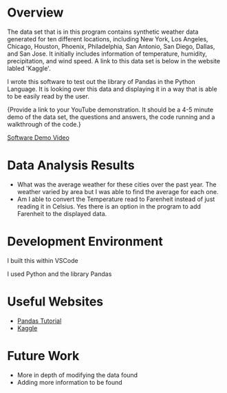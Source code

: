 # Overview

The data set that is in this program contains synthetic weather data generated for ten different locations, including New York, Los Angeles, Chicago, Houston, Phoenix, Philadelphia, San Antonio, San Diego, Dallas, and San Jose. It initially includes information of temperature, humidity, precipitation, and wind speed. A link to this data set is below in the website labled 'Kaggle'.

I wrote this software to test out the library of Pandas in the Python Language. It is looking over this data and displaying it in a way that is able to be easily read by the user. 

{Provide a link to your YouTube demonstration.  It should be a 4-5 minute demo of the data set, the questions and answers, the code running and a walkthrough of the code.}

[Software Demo Video](http://youtube.link.goes.here)

# Data Analysis Results

* What was the average weather for these cities over the past year. 
The weather varied by area but I was able to find the average for each one.
* Am I able to convert the Temperature read to Farenheit instead of just reading it in Celsius.
Yes there is an option in the program to add Farenheit to the displayed data. 

# Development Environment

I built this within VSCode

I used Python and the library Pandas

# Useful Websites

* [Pandas Tutorial](https://pandas.pydata.org/docs/user_guide/10min.html#min)
* [Kaggle](https://www.kaggle.com/datasets/prasad22/weather-data?resource=download)

# Future Work

* More in depth of modifying the data found
* Adding more information to be found